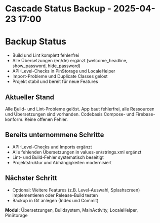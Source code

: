 # Cascade Status Backup - 2025-04-23 17:00

# Backup Status

- Build und Lint komplett fehlerfrei
- Alle Übersetzungen (en/de) ergänzt (welcome_headline, show_password, hide_password)
- API-Level-Checks in PinStorage und LocaleHelper
- Import-Probleme und Duplicate Classes gelöst
- Projekt stabil und bereit für neue Features

## Aktueller Stand

Alle Build- und Lint-Probleme gelöst. App baut fehlerfrei, alle Ressourcen und Übersetzungen sind vorhanden. Codebasis Compose- und Firebase-konform. Keine offenen Fehler.

## Bereits unternommene Schritte
- API-Level-Checks und Imports ergänzt
- Alle fehlenden Übersetzungen in values-en/strings.xml ergänzt
- Lint- und Build-Fehler systematisch beseitigt
- Projektstruktur und Abhängigkeiten modernisiert

## Nächster Schritt
- Optional: Weitere Features (z.B. Level-Auswahl, Splashscreen) implementieren oder Release-Build testen
- Backup in Git anlegen (Index und Commit)

**Modul:** Übersetzungen, Buildsystem, MainActivity, LocaleHelper, PinStorage
